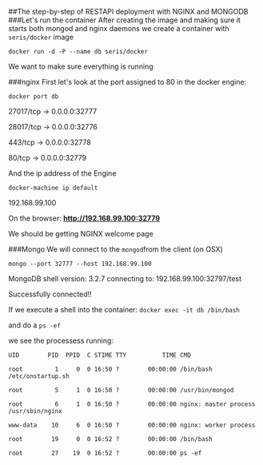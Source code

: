 ##The step-by-step of RESTAPI deployment with NGINX and MONGODB
###Let's run the container
After creating the image and making sure it starts both mongod and nginx daemons
we create a container with `seris/docker` image

`docker run -d -P --name db seris/docker`

We want to make sure everything is running

###nginx
First let's look at the port assigned to 80 in the docker engine:

`docker port db`

27017/tcp -> 0.0.0.0:32777

28017/tcp -> 0.0.0.0:32776

443/tcp -> 0.0.0.0:32778

80/tcp -> 0.0.0.0:32779

And the ip address of the Engine

`docker-machine ip default`

192.168.99.100

On the browser: **http://192.168.99.100:32779**

We should be getting NGINX welcome page

###Mongo
We will connect to the `mongod`from the client (on OSX)

`mongo --port 32777 --host 192.168.99.100`

MongoDB shell version: 3.2.7
connecting to: 192.168.99.100:32797/test

Successfully connected!!

If we execute a shell into the container: `docker exec -it db /bin/bash`

and do a `ps -ef`

we see the processess running:

`UID        PID  PPID  C STIME TTY          TIME CMD`

`root         1     0  0 16:50 ?        00:00:00 /bin/bash /etc/onstartup.sh`

`root         5     1  0 16:50 ?        00:00:00 /usr/bin/mongod`

`root         6     1  0 16:50 ?        00:00:00 nginx: master process /usr/sbin/nginx`

`www-data    10     6  0 16:50 ?        00:00:00 nginx: worker process`

`root        19     0  0 16:52 ?        00:00:00 /bin/bash`

`root        27    19  0 16:52 ?        00:00:00 ps -ef`


